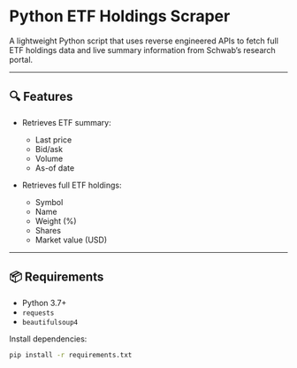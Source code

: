 # Python ETF Holdings Scraper

A lightweight Python script that uses reverse engineered APIs to fetch full ETF holdings data and live summary information from Schwab’s research portal.

---

## 🔍 Features

- Retrieves ETF summary:
  - Last price
  - Bid/ask
  - Volume
  - As-of date

- Retrieves full ETF holdings:
  - Symbol
  - Name
  - Weight (%)
  - Shares
  - Market value (USD)

---

## 📦 Requirements

- Python 3.7+
- `requests`
- `beautifulsoup4`

Install dependencies:

```bash
pip install -r requirements.txt
